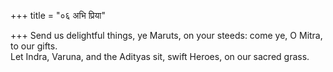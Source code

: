 +++
title = "०६ अभि प्रिया"

+++
Send us delightful things, ye Maruts, on your steeds: come ye, O Mitra, to our gifts.  
     Let Indra, Varuna, and the Adityas sit, swift Heroes, on our sacred grass.
